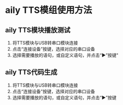 # aily TTS模组使用方法

## aily TTS模块播放测试
1. 将TTS模块与USB转串口模块连接
2. 点击“连接设备”按键，选择对应的串口设备
3. 选择需要播放的语句，或自定义语句，并点击“▶”按键"

## aily TTS代码生成
1. 将TTS模块与USB转串口模块连接
2. 点击“连接设备”按键，选择对应的串口设备
3. 选择需要播放的语句，或自定义语句，并点击“▶”按键